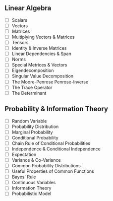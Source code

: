 ## Linear Algebra
* [ ] Scalars
* [ ] Vectors
* [ ] Matrices
* [ ] Multiplying Vectors & Matrices
* [ ] Tensors
* [ ] Identity & Inverse Matrices
* [ ] Linear Dependencies & Span
* [ ] Norms
* [ ] Special Metrices & Vectors
* [ ] Eigendecomposition
* [ ] Singular Value Decomposition
* [ ] The Moore-Penrose Penrose-Inverse
* [ ] The Trace Operator
* [ ] The Determinant

## Probability & Information Theory
* [ ] Random Variable
* [ ] Probability Distribution
* [ ] Marginal Probability
* [ ] Conditional Probability
* [ ] Chain Rule of Conditional Probabilities
* [ ] Independence & Conditional Independence
* [ ] Expectation
* [ ] Variance & Co-Variance
* [ ] Common Probability Distributions
* [ ] Useful Properties of Common Functions
* [ ] Bayes' Rule
* [ ] Continuous Variables
* [ ] Information Theory
* [ ] Probabilistic Model
